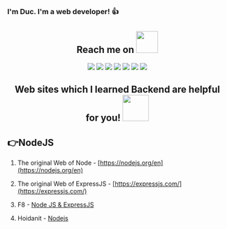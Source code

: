 ### I'm Duc. I'm a web developer! 👍
<h2 align="center"> Reach me on <img src="https://cdn.pixabay.com/animation/2022/08/22/11/10/11-10-32-625_256.gif" width="50"></h2>
<p align="center">
<img src="https://img.shields.io/badge/-JavaScript-black?style=flat-square&logo=javascript"/>
<img src="https://img.shields.io/badge/-Nodejs-black?style=flat-square&logo=Node.js"/>
<img src="https://img.shields.io/badge/-Expressjs-black?style=flat-square&logo=Express.js"/>
<img src="https://img.shields.io/badge/-React-black?style=flat-square&logo=react"/>
<img src="https://img.shields.io/badge/-MongoDB-black?style=flat-square&logo=mongodb"/>
<img src="https://img.shields.io/badge/-MySQL-black?style=flat-square&logo=mysql"/>
<img src="https://img.shields.io/badge/-Redis-black?style=flat-square&logo=redis"/>
</p>
<h2 align="center"> Web sites which I learned Backend are helpful for you!
<img src="https://cdn.pixabay.com/animation/2022/10/25/09/28/09-28-24-855_512.gif" width="60"></h2>

## 👉NodeJS
1. The original Web of Node - [https://nodejs.org/en](https://nodejs.org/en)

2. The original Web of ExpressJS - [https://expressjs.com/](https://expressjs.com/)

3. F8 - [Node JS & ExpressJS](https://www.youtube.com/playlist?list=PL_-VfJajZj0VatBpaXkEHK_UPHL7dW6I3)

4. Hoidanit - [Nodejs](https://www.youtube.com/@hoidanit)
